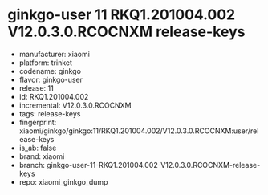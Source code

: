 # ginkgo-user 11 RKQ1.201004.002 V12.0.3.0.RCOCNXM release-keys
- manufacturer: xiaomi
- platform: trinket
- codename: ginkgo
- flavor: ginkgo-user
- release: 11
- id: RKQ1.201004.002
- incremental: V12.0.3.0.RCOCNXM
- tags: release-keys
- fingerprint: xiaomi/ginkgo/ginkgo:11/RKQ1.201004.002/V12.0.3.0.RCOCNXM:user/release-keys
- is_ab: false
- brand: xiaomi
- branch: ginkgo-user-11-RKQ1.201004.002-V12.0.3.0.RCOCNXM-release-keys
- repo: xiaomi_ginkgo_dump
